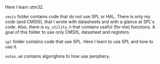 Here I learn stm32.

`cmsis` folder contains code that do not use SPL or HAL. 
There is only my code (and CMSIS), that I wrote with datasheets and 
with a glance at SPL's code. Also, there is `my_utility.h` that contains
useful (for me) functions. A goal of this folder to use only CMSIS, datasheet
and registers. 

`spl` folder contains code that use SPL. Here I learn to use SPL and how to use it.

`notes.md` contains algorighms to how use periphery. 
